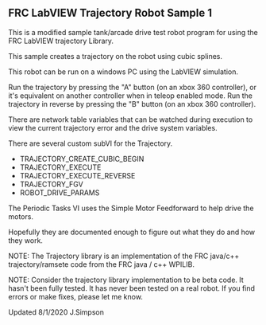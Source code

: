 ## FRC LabVIEW Trajectory Robot Sample 1

This is a modified sample tank/arcade drive test robot program for using the FRC LabVIEW trajectory Library.

This sample creates a trajectory on the robot using cubic splines.

This robot can be run on a windows PC using the LabVIEW simulation.

Run the trajectory by pressing the "A" button (on an xbox 360 controller), or it's 
equivalent on another controller when in teleop enabled mode.  Run the trajectory
in reverse by pressing the "B" button (on an xbox 360 controller).

There are network table variables that can be watched during execution to view the
current trajectory error and the drive system variables.  

There are several custom subVI for the Trajectory.
- TRAJECTORY_CREATE_CUBIC_BEGIN
- TRAJECTORY_EXECUTE
- TRAJECTORY_EXECUTE_REVERSE
- TRAJECTORY_FGV
- ROBOT_DRIVE_PARAMS

The Periodic Tasks VI uses the Simple Motor Feedforward to help drive the motors.

Hopefully they are documented enough to figure out what they do and how they work.

NOTE: The Trajectory library is an implementation of the FRC java/c++ trajectory/ramsete 
code from the FRC java / c++ WPILIB.  

NOTE: Consider the trajectory library implementation to be beta code.  It hasn't been fully tested.
It has never been tested on a real robot.  If you find errors or make fixes, please let me know.


Updated 8/1/2020 J.Simpson


